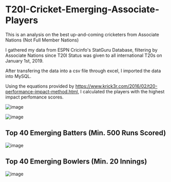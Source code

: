 # T20I-Cricket-Emerging-Associate-Players
This is an analysis on the best up-and-coming cricketers from Associate Nations (Not Full Member Nations)

I gathered my data from ESPN Cricinfo's StatGuru Database, filtering by Associate Nations since T20I Status was given to all international T20s on January 1st, 2019.

After transfering the data into a csv file through excel, I imported the data into MySQL.

Using the equations provided by https://www.krick3r.com/2016/02/t20-performance-impact-method.html, I calculated the players with the highest impact perfomance scores.

![image](https://github.com/user-attachments/assets/5f3edc65-ed0a-4147-8c37-a3724775cd11)


![image](https://github.com/user-attachments/assets/b90761bd-f7d2-4734-a521-5dea2cc7c077)


## Top 40 Emerging Batters (Min. 500 Runs Scored)

![image](https://github.com/user-attachments/assets/9f593b2d-ba3d-4c92-9766-ccc50d4b854d)

## Top 40 Emerging Bowlers (Min. 20 Innings)
![image](https://github.com/user-attachments/assets/5ef974af-8e7a-4f70-bf84-cc1c79085ea5)

